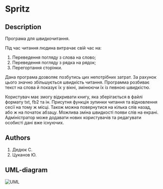 Spritz
======
## Description ##
Програма для швидкочитання.

Під час читання людина витрачає свій час на: 
1) Переведення погляду з слова на слово; 
2) Переведення погляду з рядка на рядок; 
3) Перегортання сторінки.

Дана програма дозволяє позбутись цих непотрібних затрат. За рахунок цього значно збільшується швидкість читання. Программа розбиває текст на слова й показує їх у вікні, змінюючи їх із певною швидкістю.

Користувач має змогу відкривати книгу, яка зберігається в файлі формату txt, fb2 та ін. Присутня функція зупинки читання та відновлення сесії на тому ж місці. Також можна повернутися на кілька слів назад, або ж на початок абзацу. Можлива зміна швидкості появи слів на екрані.
Адміністратор може додавати нових користувачів та редагувати особисті дані вже існуючих.
## Authors ##

1. Дедюк С.
2. Цуканов Ю.

## UML-diagram ##
![UML](http://cs617828.vk.me/v617828617/ac46/_VQewgSsEa0.jpg)
